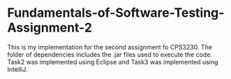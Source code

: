 # Fundamentals-of-Software-Testing-Assignment-2

This is my implementation for the second assignment fo CPS3230.
The folder of dependencies includes the .jar files used to execute the code.
Task2 was implemented using Eclipse and Task3 was implemented using IntelliJ. 
